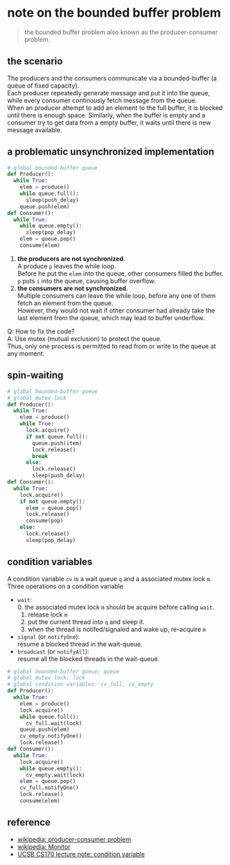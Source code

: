# note on the bounded buffer problem

> the bounded buffer problem also known as the producer-consumer problem.

## the scenario

The producers and the consumers communicate via a bounded-buffer (a queue of fixed capacity).  
Each producer repeatedly generate message and put it into the queue,
while every consumer continously fetch message from the queue.  
When an producer attempt to add an element to the full buffer, it is blocked until there is enough space.
Similarly, when the buffer is empty and a consumer try to get data from a empty buffer, it waits until there is new message available.  

## a problematic unsynchronized implementation

```python
# global bounded-buffer queue
def Producer():
  while True:
    elem = produce()
    while queue.full():
      sleep(push_delay)
    queue.push(elem)
def Consumer():
  while True:
    while queue.empty():
      sleep(pop_delay)
    elem = queue.pop()
    consume(elem)
```

1. **the producers are not synchronized**.  
   A produce `p` leaves the while loop.  
   Before he put the `elem` into the queue, other consumers filled the buffer.  
   `p` puts `i` into the queue, causing buffer overflow.
2. **the consumers are not synchronized**.  
   Multiple consumers can leave the while loop, before any one of them fetch an element from the queue.  
   However, they would not wait if other consumer had already take the last element from the queue,
   which may lead to buffer underflow.

Q: How to fix the code?  
A: Use mutex (mutual exclusion) to protect the queue.  
Thus, only one process is permitted to read from or write to the queue at any moment.

## spin-waiting

```python
# global bounded-buffer queue
# global mutex lock
def Producer():
  while True:
    elem = produce()
    while True:
      lock.acquire()
      if not queue.full():
        queue.push(item)
        lock.release()
        break
      else:
        lock.release()
        sleep(push_delay)
def Consumer():
  while True:
    lock.acquire()
    if not queue.empty():
      elem = queue.pop()
      lock.release()
      consume(pop)
    else:
      lock.release()
      sleep(pop_delay)
```

## condition variables

A condition variable `cv` is a wait queue `q` and a associated mutex lock `m`.
Three operations on a condition variable

- `wait`:  
  0. the associated mutex lock `m` should be acquire before calling `wait`.
  1. release lock `m`
  2. put the current thread into `q` and sleep it.
  3. when the thread is notifed/signaled and wake up, re-acquire `m`
- `signal` (or `notifyOne`):  
  resume a blocked thread in the wait-queue.
- `broadcast` (or `notifyAll`):  
  resume all the blocked threads in the wait-queue.

```python
# global bounded-buffer queue: queue
# global mutex lock: lock
# global condition variables: cv_full, cv_empty
def Producer():
  while True:
    elem = produce()
    lock.acquire()
    while queue.full():
      cv_full.wait(lock)
    queue.push(elem)
    cv_empty.notifyOne()
    lock.release()
def Consumer():
  while True:
    lock.acquire()
    while queue.empty():
      cv_empty.wait(lock)
    elem = queue.pop()
    cv_full.notifyOne()
    lock.release()
    consume(elem)
```

## reference

- [wikipedia: producer-consumer problem](https://en.wikipedia.org/wiki/Producer-consumer_problem)
- [wikipedia: Monitor](https://en.wikipedia.org/wiki/Monitor_(synchronization))
- [UCSB CS170 lecture note: condition variable](https://sites.cs.ucsb.edu/~rich/class/cs170/notes/CondVar/index.html)
